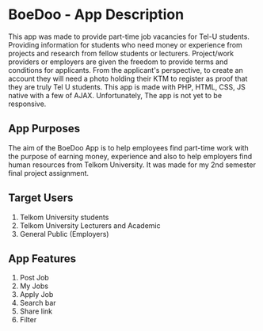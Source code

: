 # BoeDoo - App Description   
This app was made to provide part-time job vacancies for Tel-U students. Providing information for students who need money or experience from projects and research from fellow students or lecturers. Project/work providers or employers are given the freedom to provide terms and conditions for applicants. From the applicant's perspective, to create an account they will need a photo holding their KTM to register as proof that they are truly Tel U students. This app is made with PHP, HTML, CSS, JS native with a few of AJAX. Unfortunately, The app is not yet to be responsive.

## App Purposes
The aim of the BoeDoo App is to help employees find part-time work with the purpose of earning money, experience and also to help employers find human resources from Telkom University. It was made for my 2nd semester final project assignment. 

## Target Users
1. Telkom University students
2. Telkom University Lecturers and Academic
3. General Public (Employers)

## App Features
1. Post Job
2. My Jobs
3. Apply Job
4. Search bar
5. Share link
6. Filter 
